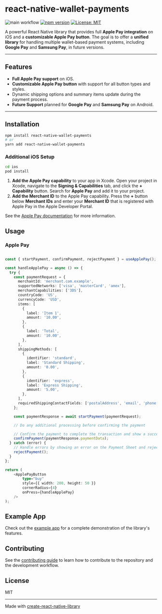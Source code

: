 # react-native-wallet-payments

![main workflow](https://github.com/mattia-sanfilippo/react-native-wallet-payments/actions/workflows/ci.yml/badge.svg)
[![npm version](https://badge.fury.io/js/react-native-wallet-payments.svg)](https://badge.fury.io/js)
[![License: MIT](https://img.shields.io/badge/License-MIT-yellow.svg)](https://opensource.org/licenses/MIT)

A powerful React Native library that provides full **Apple Pay integration** on iOS and a **customizable Apple Pay button**. The goal is to offer a **unified library** for handling multiple wallet-based payment systems, including **Google Pay** and **Samsung Pay**, in future versions.

---

## **Features**

- **Full Apple Pay support** on iOS.
- **Customizable Apple Pay button** with support for all button types and styles.
- Dynamic shipping options and summary items update during the payment process.
- **Future Support** planned for **Google Pay** and **Samsung Pay** on Android.

---

## Installation

```bash
npm install react-native-wallet-payments
# or
yarn add react-native-wallet-payments
```

### Additional iOS Setup

```bash
cd ios
pod install
```

1. **Add the Apple Pay capability** to your app in Xcode. Open your project in Xcode, navigate to the **Signing & Capabilities** tab, and click the **+ Capability** button. Search for **Apple Pay** and add it to your project.
2. **Add the Merchant ID** to the Apple Pay capability. Press the **+** button below **Merchant IDs** and enter your **Merchant ID** that is registered with Apple Pay in the Apple Developer Portal.

See the [Apple Pay documentation](https://developer.apple.com/documentation/passkit/setting-up-apple-pay) for more information.


## Usage

### Apple Pay

```typescript

const { startPayment, confirmPayment, rejectPayment } = useApplePay();

const handleApplePay = async () => {
  try {
    const paymentRequest = {
      merchantId: 'merchant.com.example',
      supportedNetworks: ['visa', 'masterCard', 'amex'],
      merchantCapabilities: ['3DS'],
      countryCode: 'US',
      currencyCode: 'USD',
      items: [
        {
          label: 'Item 1',
          amount: '10.00',
        },
        {
          label: 'Total',
          amount: '10.00',
        },
      ],
      shippingMethods: [
        {
          identifier: 'standard',
          label: 'Standard Shipping',
          amount: '0.00',
        },
        {
          identifier: 'express',
          label: 'Express Shipping',
          amount: '5.00',
        },
      ],
      requiredShippingContactFields: ['postalAddress', 'email', 'phone'],
    };

    const paymentResponse = await startPayment(paymentRequest);

    // Do any additional processing before confirming the payment

    // Confirm the payment to complete the transaction and show a success message on the Payment Sheet
    confirmPayment(paymentResponse.paymentData);
  } catch (error) {
    // Handle errors by showing an error on the Payment Sheet and rejecting the payment
    rejectPayment();
  }
};

return (
    <ApplePayButton
        type="buy"
        style={{ width: 200, height: 50 }}
        cornerRadius={4}
        onPress={handleApplePay}
    />
);

```

## Example App

Check out the [example app](example) for a complete demonstration of the library's features.

## Contributing

See the [contributing guide](CONTRIBUTING.md) to learn how to contribute to the repository and the development workflow.

## License

MIT

---

Made with [create-react-native-library](https://github.com/callstack/react-native-builder-bob)
